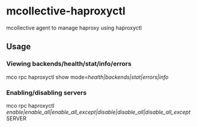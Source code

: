 mcollective-haproxyctl
======================

mcollective agent to manage haproxy using haproxyctl

Usage
-----------

### Viewing backends/health/stat/info/errors

mco rpc haproxyctl show mode=*health|backends|stat|errors|info*

### Enabling/disabling servers

mco rpc haproxyctl *enable|enable_all|enable_all_except|disable|disable_all|disable_all_except* SERVER
